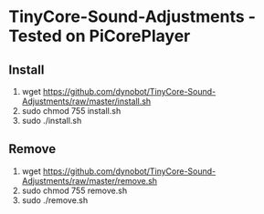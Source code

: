 # TinyCore-Sound-Adjustments - Tested on PiCorePlayer

## Install
1) wget https://github.com/dynobot/TinyCore-Sound-Adjustments/raw/master/install.sh
2) sudo chmod 755 install.sh
3) sudo ./install.sh


## Remove 
1) wget https://github.com/dynobot/TinyCore-Sound-Adjustments/raw/master/remove.sh
2) sudo chmod 755 remove.sh
3) sudo ./remove.sh
